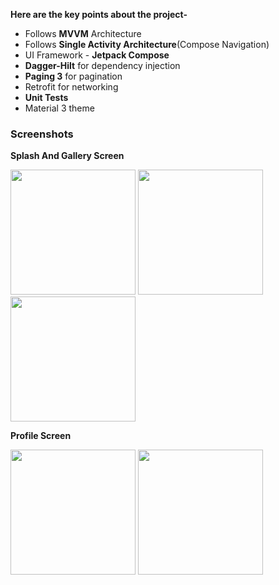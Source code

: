 **Here are the key points about the project-**

- Follows **MVVM** Architecture
- Follows **Single Activity Architecture**(Compose Navigation)
- UI Framework - **Jetpack Compose**
- **Dagger-Hilt** for dependency injection
- **Paging 3** for pagination
- Retrofit for networking
- **Unit Tests**
- Material 3 theme

### Screenshots

**Splash And Gallery Screen**


<img src="https://i.postimg.cc/G3D4s8Zt/Screenshot-20240128-173949.png" width=200/>       <img src="https://i.postimg.cc/L6Bhxd4M/Screenshot-20240128-174000.png" width=200/>      <img src="https://i.postimg.cc/Jzp0WbB6/Screenshot-20240128-174006.png" width=200/> 


**Profile Screen**

 
<img src="https://i.postimg.cc/Jzr0gTtH/Screenshot-20240128-174012.png" width=200/>       <img src="https://i.postimg.cc/KvyR7c2N/Screenshot-20240128-183030.png" width=200/>
